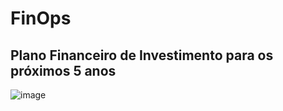 # FinOps
## Plano Financeiro de Investimento para os próximos 5 anos
![image](https://github.com/user-attachments/assets/4c0a3d46-d260-4840-a574-53c69e712f74)


